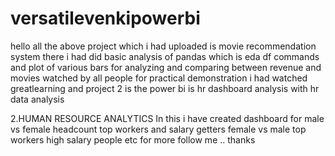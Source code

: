 # versatilevenkipowerbi
hello all the above project which i had uploaded is movie recommendation system 
there i had did basic analysis of pandas which is eda
df commands and plot of various bars for analyzing 
and comparing between revenue and movies watched by all people 
for practical demonstration i had watched greatlearning 
and project 2 is the power bi is hr dashboard analysis with hr data analysis 


2.HUMAN RESOURCE ANALYTICS 
In this i have created dashboard for male vs female headcount
top workers and salary getters 
female vs male top workers 
high salary people etc
for more follow me ..
thanks 
